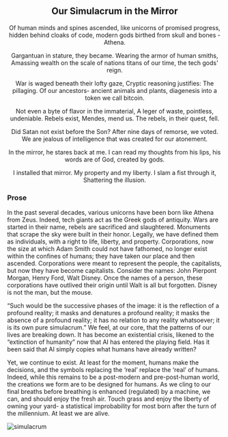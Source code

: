 <div align="center">

## Our Simulacrum in the Mirror

Of human minds and spines ascended, 
like unicorns of promised progress,
hidden behind cloaks of code, modern gods 
birthed from skull and bones - Athena.

Gargantuan in stature, they became.
Wearing the armor of human smiths,
Amassing wealth on the scale of nations
titans of our time, the tech gods' reign.

War is waged beneath their lofty gaze,
Cryptic reasoning justifies: The pillaging.
Of our ancestors- ancient animals and plants,
diagenesis into a token we call bitcoin.

Not even a byte of flavor in the immaterial,
A leger of waste, pointless, undeniable.
Rebels exist, Mendes, mend us.
The rebels, in their quest, fell.

Did Satan not exist before the Son?
After nine days of remorse, we voted.
We are jealous of intelligence
that was created for our atonement. 

In the mirror, he stares back at me.
I can read my thoughts from his lips,
his words are of God,
created by gods.

I installed that mirror.
My property and my liberty.
I slam a fist through it,
Shattering the illusion.


</div>


### Prose

In the past several decades, various unicorns have been born like Athena from Zeus. Indeed, tech giants act as the Greek gods of antiquity. Wars are started in their name, rebels are sacrificed and slaughtered. Monuments that scrape the sky were built in their honor. Legally, we have defined them as individuals, with a right to life, liberty, and property. Corporations, now the size at which Adam Smith could not have fathomed, no longer exist within the confines of humans; they have taken our place and then ascended. Corporations were meant to represent the people, the capitalists, but now they have become capitalists. Consider the names: John Pierpont Morgan, Henry Ford, Walt Disney. Once the names of a person, these corporations have outlived their origin until Walt is all but forgotten. Disney is not the man, but the mouse.

“Such would be the successive phases of the image: it is the reflection of a profound reality; it masks and denatures a profound reality; it masks the absence of a profound reality; it has no relation to any reality whatsoever; it is its own pure simulacrum.” We feel, at our core, that the patterns of our lives are breaking down. It has become an existential crisis, likened to the “extinction of humanity” now that AI has entered the playing field. Has it been said that AI simply copies what humans have already written?
 
Yet, we continue to exist. At least for the moment, humans make the decisions, and the symbols replacing the ‘real’ replace the ‘real’ of humans. Indeed, while this remains to be a post-modern and pre-post-human world, the creations we form are to be designed for humans. As we cling to our final breaths before breathing is enhanced (regulated) by a machine, we can, and should enjoy the fresh air. Touch grass and enjoy the liberty of owning your yard- a statistical improbability for most born after the turn of the millennium. At least we are alive.


![simulacrum](/writing/images/simulacrum.png)